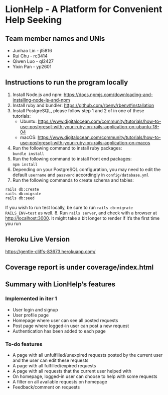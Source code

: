 # LionHelp - A Platform for Convenient Help Seeking

## Team member names and UNIs
* Junhao Lin - jl5816
* Rui Chu - rc3414
* Qiwen Luo - ql2427
* Yixin Pan - yp2601

## Instructions to run the program locally
1. Install Node.js and npm: <https://docs.npmjs.com/downloading-and-installing-node-js-and-npm>
2. Install ruby and bundler: <https://github.com/rbenv/rbenv#installation>
3. Install PostgreSQL, please follow step 1 and 2 of in one of these tutorials:
	* Ubuntu: <https://www.digitalocean.com/community/tutorials/how-to-use-postgresql-with-your-ruby-on-rails-application-on-ubuntu-18-04>
    * macOS: <https://www.digitalocean.com/community/tutorials/how-to-use-postgresql-with-your-ruby-on-rails-application-on-macos>
4. Run the following command to install ruby packages:  
`bundle install`
5. Run the following command to install front end packages:  
`npm install`
6. Depending on your PostgreSQL configuration, you may need to edit the default `username` and `password` accordingly in `config/database.yml`
7. Run the following commands to create schema and tables:  
```
rails db:create
rails db:migrate
rails db:seed
```
If you wish to run test locally, be sure to run `rails db:migrate RAILS_ENV=test` as well.
8. Run `rails server`, and check with a browser at <http://localhost:3000>. It might take a bit longer to render if it’s the first time you run

## Heroku Live Version
<https://gentle-cliffs-83673.herokuapp.com/> 

## Coverage report is under coverage/index.html

## Summary with LionHelp’s features

### Implemented in iter 1
* User login and signup
* User profile page
* Homepage where user can see all posted requests
* Post page where logged-in user can post a new request
* Authentication has been added to each page

### To-do features
* A page with all unfulfilled/unexpired requests posted by the current user and the user can edit these requests
* A page with all fulfilled/expired requests
* A page with all requests that the current user helped with
* On homepage, logged-in user can choose to help with some requests
* A filter on all available requests on homepage
* Feedback/comment on requests 
